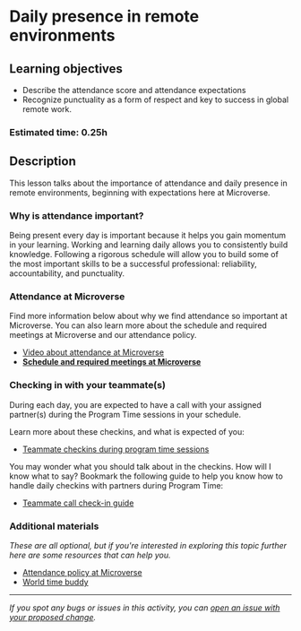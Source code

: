 # Daily presence in remote environments

## Learning objectives

- Describe the attendance score and attendance expectations
- Recognize punctuality as a form of respect and key to success in global remote work.

### Estimated time: 0.25h

## Description

This lesson talks about the importance of attendance and daily presence in remote environments, beginning with expectations here at Microverse.

### Why is attendance important?

Being present every day is important because it helps you gain momentum in your learning. Working and learning daily allows you to consistently build knowledge. Following a rigorous schedule will allow you to build some of the most important skills to be a successful professional: reliability, accountability, and punctuality.

### Attendance at Microverse

Find more information below about why we find attendance so important at Microverse. You can also learn more about the schedule and required meetings at Microverse and our attendance policy.

- [Video about attendance at Microverse](https://www.loom.com/share/dff36d910d1a4db7b37127b10f6d7949)
- [**Schedule and required meetings at Microverse**](scheduled-and-required-meetings-at-microverse.md)

### Checking in with your teammate(s)

During each day, you are expected to have a call with your assigned partner(s) during the Program Time sessions in your schedule.

Learn more about these checkins, and what is expected of you:

- [Teammate checkins during program time sessions](teammate-checkins-during-program-time-sessions.md)

You may wonder what you should talk about in the checkins. How will I know what to say? Bookmark the following guide to help you know how to handle daily checkins with partners during Program Time:

- [Teammate call check-in guide](https://microverse.zendesk.com/hc/en-us/articles/360050419034)

### Additional materials

*These are all optional, but if you're interested in exploring this topic further here are some resources that can help you.*

- [Attendance policy at Microverse](https://www.notion.so/microverse/Attendance-policy-c574d1ab41b74692b8d1a4089ea041c3)
- [World time buddy](https://www.worldtimebuddy.com/)



------

_If you spot any bugs or issues in this activity, you can [open an issue with your proposed change](https://github.com/microverseinc/curriculum-transversal-skills/blob/main/git-github/articles/open_issue.md)._
